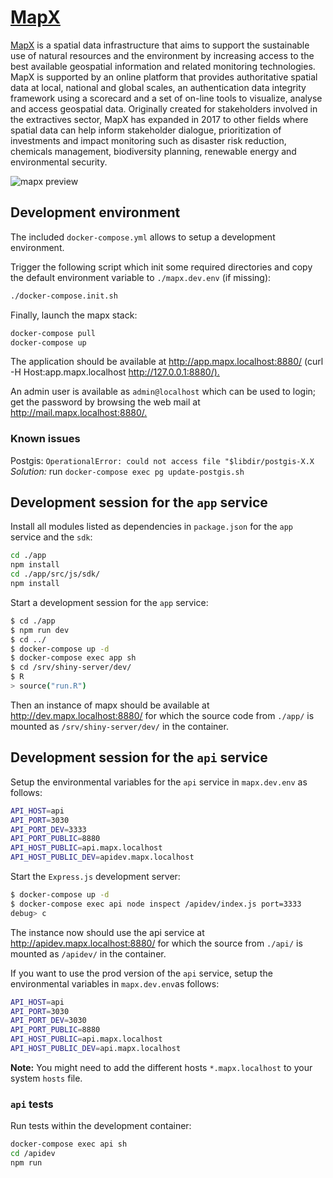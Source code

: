 # [MapX](https://www.mapx.org/)

[MapX](https://www.mapx.org/) is a spatial data infrastructure that aims to support the sustainable use of natural resources and the environment by increasing access to the best available geospatial information and related monitoring technologies. MapX is supported by an online platform that provides authoritative spatial data at local, national and global scales, an authentication data integrity framework using a scorecard and a set of on-line tools to visualize, analyse and access geospatial data. Originally created for stakeholders involved in the extractives sector, MapX has expanded in 2017 to other fields where spatial data can help inform stakeholder dialogue, prioritization of investments and impact monitoring such as disaster risk reduction, chemicals management, biodiversity planning, renewable energy and environmental security.

![mapx preview](app/src/png/mapx-preview.png "MapX")

## Development environment

The included `docker-compose.yml` allows to setup a development environment.

Trigger the following script which init some required directories and copy the default environment variable to `./mapx.dev.env` (if missing):

```sh
./docker-compose.init.sh
```

Finally, launch the mapx stack:

```sh
docker-compose pull
docker-compose up
```

The application should be available at <http://app.mapx.localhost:8880/> (curl -H Host:app.mapx.localhost <http://127.0.0.1:8880/).>

An admin user is available as `admin@localhost` which can be used to login; get the password by browsing the web mail at <http://mail.mapx.localhost:8880/.>

### Known issues

Postgis: `OperationalError: could not access file "$libdir/postgis-X.X` _Solution:_ run `docker-compose exec pg update-postgis.sh`

## Development session for the `app` service

Install all modules listed as dependencies in `package.json` for the `app` service and the `sdk`:

```sh
cd ./app
npm install
cd ./app/src/js/sdk/
npm install
```

Start a development session for the `app` service:

```sh
$ cd ./app
$ npm run dev
$ cd ../
$ docker-compose up -d
$ docker-compose exec app sh
$ cd /srv/shiny-server/dev/
$ R
> source("run.R")
```

Then an instance of mapx should be available at <http://dev.mapx.localhost:8880/> for which the source code from `./app/` is mounted as `/srv/shiny-server/dev/` in the container.

## Development session for the `api` service

Setup the environmental variables for the `api` service in `mapx.dev.env` as follows:

```sh
API_HOST=api
API_PORT=3030
API_PORT_DEV=3333
API_PORT_PUBLIC=8880
API_HOST_PUBLIC=api.mapx.localhost
API_HOST_PUBLIC_DEV=apidev.mapx.localhost
```

Start the `Express.js` development server:

```sh
$ docker-compose up -d
$ docker-compose exec api node inspect /apidev/index.js port=3333
debug> c
```

The instance now should use the api service at <http://apidev.mapx.localhost:8880/> for which the source from `./api/` is mounted as `/apidev/` in the container.

If you want to use the prod version of the `api` service, setup the environmental variables in `mapx.dev.env`as follows:

```sh
API_HOST=api
API_PORT=3030
API_PORT_DEV=3030
API_PORT_PUBLIC=8880
API_HOST_PUBLIC=api.mapx.localhost
API_HOST_PUBLIC_DEV=api.mapx.localhost
```

**Note:** You might need to add the different hosts `*.mapx.localhost` to your system `hosts` file.

### `api` tests

Run tests within the development container:

```sh
docker-compose exec api sh
cd /apidev
npm run
```
